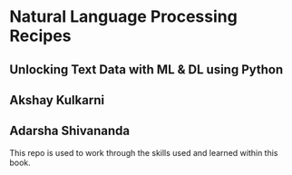 # Natural Language Processing Recipes
## Unlocking Text Data with ML & DL using Python
## Akshay Kulkarni
## Adarsha Shivananda
This repo is used to work through the skills used and learned within this book.